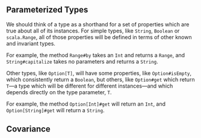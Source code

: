 ## Parameterized Types

We should think of a type as a shorthand for a set of properties which are true about all of its instances. For
simple types, like `String`, `Boolean` or `scala.Range`, all of those properties will be defined in terms of
other known and invariant types.

For example, the method `Range#by` takes an `Int` and returns a `Range`, and `String#capitalize` takes no
parameters and returns a `String`.

Other types, like `Option[T]`, will have some properties, like `Option#isEmpty`, which consistently return a
`Boolean`, but others, like `Option#get` which return `T`—a type which will be different for different
instances—and which depends directly on the type parameter, `T`.

For example, the method `Option[Int]#get` will return an `Int`, and `Option[String]#get` will return a `String`.



## Covariance
